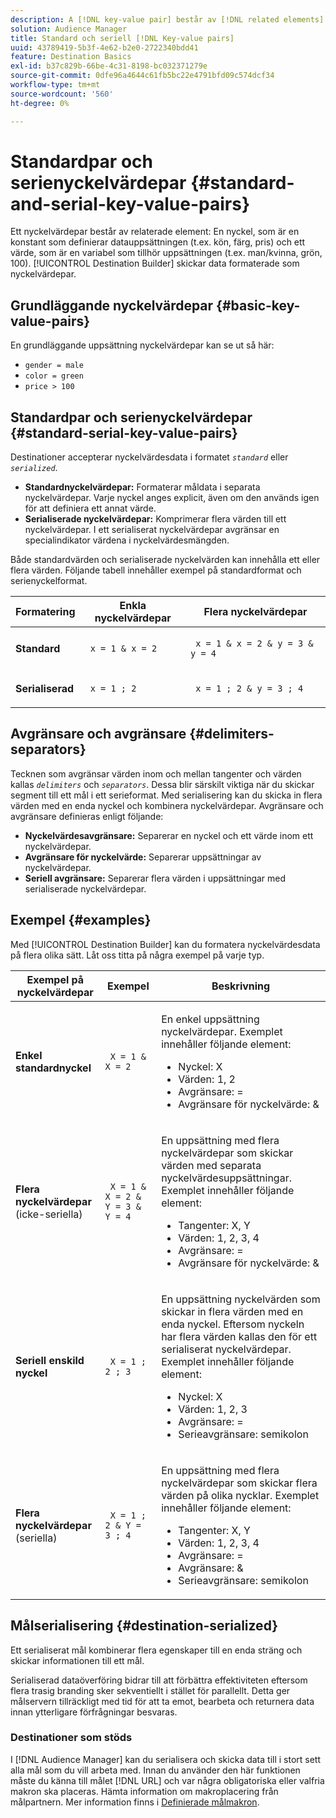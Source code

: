 ```yaml
---
description: A [!DNL key-value pair] består av [!DNL related elements]. En nyckel, som är en konstant som definierar datauppsättningen (t.ex. kön, färg, pris) och ett värde, vilket är en variabel som tillhör uppsättningen (t.ex. man/kvinna, grön, 100). Destination Builder skickar data formaterade som nyckelvärdepar.
solution: Audience Manager
title: Standard och seriell [!DNL Key-value pairs]
uuid: 43789419-5b3f-4e62-b2e0-2722340bdd41
feature: Destination Basics
exl-id: b37c829b-66be-4c31-8198-bc032371279e
source-git-commit: 0dfe96a4644c61fb5bc22e4791bfd09c574dcf34
workflow-type: tm+mt
source-wordcount: '560'
ht-degree: 0%

---
```


# Standardpar och serienyckelvärdepar {#standard-and-serial-key-value-pairs}

Ett nyckelvärdepar består av relaterade element: En nyckel, som är en konstant som definierar datauppsättningen (t.ex. kön, färg, pris) och ett värde, som är en variabel som tillhör uppsättningen (t.ex. man/kvinna, grön, 100). [!UICONTROL Destination Builder] skickar data formaterade som nyckelvärdepar.

## Grundläggande nyckelvärdepar {#basic-key-value-pairs}

En grundläggande uppsättning nyckelvärdepar kan se ut så här:

* `gender = male`
* `color = green`
* `price > 100`

## Standardpar och serienyckelvärdepar {#standard-serial-key-value-pairs}

Destinationer accepterar nyckelvärdesdata i formatet *`standard`* eller *`serialized`*.

* **Standardnyckelvärdepar:** Formaterar måldata i separata nyckelvärdepar. Varje nyckel anges explicit, även om den används igen för att definiera ett annat värde.
* **Serialiserade nyckelvärdepar:** Komprimerar flera värden till ett nyckelvärdepar. I ett serialiserat nyckelvärdepar avgränsar en specialindikator värdena i nyckelvärdesmängden.

Både standardvärden och serialiserade nyckelvärden kan innehålla ett eller flera värden. Följande tabell innehåller exempel på standardformat och serienyckelformat.

<table id="table_7895B1E800934117A19A96380F0CF91B"> 
 <thead> 
  <tr> 
   <th colname="col1" class="entry"> Formatering </th>
   <th colname="col2" class="entry"> Enkla nyckelvärdepar </th>
   <th colname="col3" class="entry"> Flera nyckelvärdepar </th>
  </tr>
 </thead>
 <tbody> 
  <tr> 
   <td colname="col1"> <p> <b>Standard</b> </p> </td>
   <td colname="col2"> <p> <code> x = 1 &amp; x = 2 </code> </p> </td>
   <td colname="col3"> <p> <code> x = 1 &amp; x = 2 &amp; y = 3 &amp; y = 4 </code> </p> </td>
  </tr>
  <tr> 
   <td colname="col1"> <p> <b>Serialiserad</b> </p> </td> 
   <td colname="col2"> <p> <code> x = 1 ; 2 </code> </p> </td> 
   <td colname="col3"> <p> <code> x = 1 ; 2 &amp; y = 3 ; 4 </code> </p> </td>
  </tr>
 </tbody>
</table>

## Avgränsare och avgränsare {#delimiters-separators}

Tecknen som avgränsar värden inom och mellan tangenter och värden kallas *`delimiters`* och *`separators`*. Dessa blir särskilt viktiga när du skickar segment till ett mål i ett serieformat. Med serialisering kan du skicka in flera värden med en enda nyckel och kombinera nyckelvärdepar. Avgränsare och avgränsare definieras enligt följande:

* **Nyckelvärdesavgränsare:** Separerar en nyckel och ett värde inom ett nyckelvärdepar.
* **Avgränsare för nyckelvärde:** Separerar uppsättningar av nyckelvärdepar.
* **Seriell avgränsare:** Separerar flera värden i uppsättningar med serialiserade nyckelvärdepar.

## Exempel {#examples}

Med [!UICONTROL Destination Builder] kan du formatera nyckelvärdesdata på flera olika sätt. Låt oss titta på några exempel på varje typ.

<table id="table_C2FBDC887C8C4CC88B1B2A7CF8E2795F"> 
 <thead> 
  <tr> 
   <th colname="col1" class="entry"> Exempel på nyckelvärdepar </th> 
   <th colname="col2" class="entry"> Exempel </th> 
   <th colname="col3" class="entry"> Beskrivning </th> 
  </tr> 
 </thead>
 <tbody> 
  <tr> 
   <td colname="col1"> <p> <b>Enkel standardnyckel</b> </p> </td> 
   <td colname="col2"> <p> <code> X = 1 &amp; X = 2 </code> </p> </td> 
   <td colname="col3"> <p>En enkel uppsättning nyckelvärdepar. Exemplet innehåller följande element: </p> 
    <ul id="ul_28C0CB005B264373926CA5D7418EE845"> 
     <li id="li_B6D300DBA9064F0BA743BA9B04339511">Nyckel: X </li> 
     <li id="li_9A1C98D5C9124FF1B4F032668576C03A">Värden: 1, 2 </li> 
     <li id="li_1D2828328E554176846C94F6140C0CBF">Avgränsare: = </li> 
     <li id="li_0C6A70A0D9534611ACC98A0FD3693587">Avgränsare för nyckelvärde: &amp; </li> 
    </ul> </td> 
  </tr> 
  <tr> 
   <td colname="col1"> <p> <b>Flera nyckelvärdepar</b> (icke-seriella) </p> </td> 
   <td colname="col2"> <p> <code> X = 1 &amp; X = 2 &amp; Y = 3 &amp; Y = 4 </code> </p> </td> 
   <td colname="col3"> <p>En uppsättning med flera nyckelvärdepar som skickar värden med separata nyckelvärdesuppsättningar. Exemplet innehåller följande element: </p> 
    <ul id="ul_7FB22A43B435463D9F209067FF2C3619"> 
     <li id="li_7487657F6C2F48F5A4C4C9F9E8FB3B4B">Tangenter: X, Y </li> 
     <li id="li_B828CF81DAB8443FBB2EDF6538A63B3C">Värden: 1, 2, 3, 4 </li> 
     <li id="li_EA4C95F6C93D435EB79237E38CE6F011">Avgränsare: = </li> 
     <li id="li_45984AE2B581498299054BA5276D461D">Avgränsare för nyckelvärde: &amp; </li> 
    </ul> </td> 
  </tr> 
  <tr> 
   <td colname="col1"> <p> <b>Seriell enskild nyckel</b> </p> </td> 
   <td colname="col2"> <p> <code> X = 1 ; 2 ; 3 </code> </p> </td> 
   <td colname="col3"> <p>En uppsättning nyckelvärden som skickar in flera värden med en enda nyckel. Eftersom nyckeln har flera värden kallas den för ett serialiserat nyckelvärdepar. Exemplet innehåller följande element: </p> 
    <ul id="ul_69C4C662B9BD4F77BB940D921B316CCF"> 
     <li id="li_718BEC527E69417C9F88D3DBD3357A28">Nyckel: X </li> 
     <li id="li_659DCBBFB4024AC2B9C4E74D2A86648D">Värden: 1, 2, 3 </li> 
     <li id="li_9A890233C6F84085A7BD5EA4D044E3CC">Avgränsare: = </li> 
     <li id="li_AFC0426EA6044F8BAFD915FCB3808FBA">Serieavgränsare: semikolon </li> 
    </ul> </td> 
  </tr> 
  <tr> 
   <td colname="col1"> <p> <b>Flera nyckelvärdepar</b> (seriella) </p> </td> 
   <td colname="col2"> <p> <code> X = 1 ; 2 &amp; Y = 3 ; 4 </code> </p> </td> 
   <td colname="col3"> <p>En uppsättning med flera nyckelvärdepar som skickar flera värden på olika nycklar. Exemplet innehåller följande element: </p> 
    <ul id="ul_CB50133B2E944818B9F2A0586EF69774"> 
     <li id="li_FD3D7ECC2BF046E99B1ED0B73EFE341F">Tangenter: X, Y </li> 
     <li id="li_2BADC98C4CE74BBBBA1DC446D24615AC">Värden: 1, 2, 3, 4 </li> 
     <li id="li_4125435175AD4A43A44B980B28F32364">Avgränsare: = </li> 
     <li id="li_48CFC279B2514F4FB2935B05FC7F287A">Avgränsare: &amp; </li> 
     <li id="li_576C731F2FAF47FD92F55345CD6D36A0">Serieavgränsare: semikolon </li> 
    </ul> </td> 
  </tr> 
 </tbody> 
</table>

## Målserialisering {#destination-serialized}

Ett serialiserat mål kombinerar flera egenskaper till en enda sträng och skickar informationen till ett mål.

<!-- c_dest_serialized.xml -->

Serialiserad dataöverföring bidrar till att förbättra effektiviteten eftersom flera trasig branding sker sekventiellt i stället för parallellt. Detta ger målservern tillräckligt med tid för att ta emot, bearbeta och returnera data innan ytterligare förfrågningar besvaras.

### Destinationer som stöds

I [!DNL Audience Manager] kan du serialisera och skicka data till i stort sett alla mål som du vill arbeta med. Innan du använder den här funktionen måste du känna till målet [!DNL URL] och var några obligatoriska eller valfria makron ska placeras. Hämta information om makroplacering från målpartnern. Mer information finns i [Definierade målmakron](../../features/destinations/destination-macros.md#destination-macros-defined).
